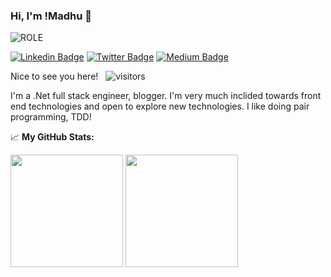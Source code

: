 ### Hi, I'm !Madhu 👋 
![ROLE](https://img.shields.io/badge/SENIOR%20DEVELOPMENT%20ENGINEER-KONGSBERG%20DIGITAL-red)

[![Linkedin Badge](https://img.shields.io/badge/-LinkedIn-0e76a8?style=flat-square&logo=Linkedin&logoColor=white)](https://www.linkedin.com/in/madhusuthanan-b/)
[![Twitter Badge](https://img.shields.io/badge/-Twitter-00acee?style=flat-square&logo=Twitter&logoColor=white)](https://twitter.com/madhuddeveloper)
[![Medium Badge](https://img.shields.io/badge/medium-%2312100E.svg?&style=for-square&logo=medium&logoColor=white)](https://madhub081011.medium.com/)


Nice to see you here! &nbsp; ![visitors](https://visitor-badge.glitch.me/badge?page_id=${Madhusuthanan-B}.${Madhusuthanan-B})

I'm a .Net full stack engineer, blogger. I'm very much inclided towards front end technologies and open to explore new technologies. I like doing pair programming, TDD!


📈 **My GitHub Stats:**
<p>
<img height="180em" src="https://github-readme-stats.vercel.app/api?username=Madhusuthanan-B&show_icons=true&hide_border=true&&count_private=true&include_all_commits=true"/>
<img height="180em" src="https://github-readme-stats.vercel.app/api/top-langs/?username=Madhusuthanan-B&show_icons=true&hide_border=true&layout=compact&langs_count=10"/>
</p>

<!--
**Madhusuthanan-B/Madhusuthanan-B** is a ✨ _special_ ✨ repository because its `README.md` (this file) appears on your GitHub profile.

Here are some ideas to get you started:

- 🔭 I’m currently working on ...
- 🌱 I’m currently learning ...
- 👯 I’m looking to collaborate on ...
- 🤔 I’m looking for help with ...
- 💬 Ask me about ...
- 📫 How to reach me: ...
- 😄 Pronouns: ...
- ⚡ Fun fact: ...
-->
